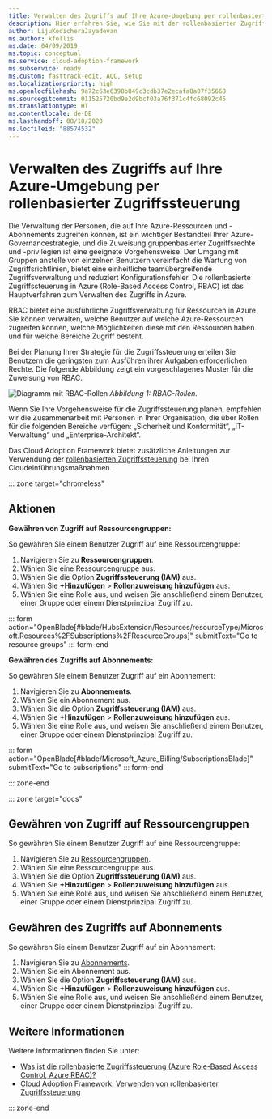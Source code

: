 ```yaml
---
title: Verwalten des Zugriffs auf Ihre Azure-Umgebung per rollenbasierter Zugriffssteuerung
description: Hier erfahren Sie, wie Sie mit der rollenbasierten Zugriffssteuerung die Steuerung des Zugriffs auf Ihre Azure-Umgebung einrichten.
author: LijuKodicheraJayadevan
ms.author: kfollis
ms.date: 04/09/2019
ms.topic: conceptual
ms.service: cloud-adoption-framework
ms.subservice: ready
ms.custom: fasttrack-edit, AQC, setup
ms.localizationpriority: high
ms.openlocfilehash: 9a72c63e6398b849c3cdb37e2ecafa8a07f35668
ms.sourcegitcommit: 011525720bd9e2d9bcf03a76f371c4fc68092c45
ms.translationtype: HT
ms.contentlocale: de-DE
ms.lasthandoff: 08/18/2020
ms.locfileid: "88574532"
---
```

<!-- cSpell:ignore LijuKodicheraJayadevan -->

# <a name="manage-access-to-your-azure-environment-with-role-based-access-control"></a>Verwalten des Zugriffs auf Ihre Azure-Umgebung per rollenbasierter Zugriffssteuerung

Die Verwaltung der Personen, die auf Ihre Azure-Ressourcen und -Abonnements zugreifen können, ist ein wichtiger Bestandteil Ihrer Azure-Governancestrategie, und die Zuweisung gruppenbasierter Zugriffsrechte und -privilegien ist eine geeignete Vorgehensweise. Der Umgang mit Gruppen anstelle von einzelnen Benutzern vereinfacht die Wartung von Zugriffsrichtlinien, bietet eine einheitliche teamübergreifende Zugriffsverwaltung und reduziert Konfigurationsfehler. Die rollenbasierte Zugriffssteuerung in Azure (Role-Based Access Control, RBAC) ist das Hauptverfahren zum Verwalten des Zugriffs in Azure.

RBAC bietet eine ausführliche Zugriffsverwaltung für Ressourcen in Azure. Sie können verwalten, welche Benutzer auf welche Azure-Ressourcen zugreifen können, welche Möglichkeiten diese mit den Ressourcen haben und für welche Bereiche Zugriff besteht.

Bei der Planung Ihrer Strategie für die Zugriffssteuerung erteilen Sie Benutzern die geringsten zum Ausführen ihrer Aufgaben erforderlichen Rechte. Die folgende Abbildung zeigt ein vorgeschlagenes Muster für die Zuweisung von RBAC.

![Diagramm mit RBAC-Rollen](./media/manage-access/role-examples.png)
_Abbildung 1: RBAC-Rollen._

Wenn Sie Ihre Vorgehensweise für die Zugriffssteuerung planen, empfehlen wir die Zusammenarbeit mit Personen in Ihrer Organisation, die über Rollen für die folgenden Bereiche verfügen: „Sicherheit und Konformität“, „IT-Verwaltung“ und „Enterprise-Architekt“.

Das Cloud Adoption Framework bietet zusätzliche Anleitungen zur Verwendung der [ rollenbasierten Zugriffssteuerung](../considerations/roles.md) bei Ihren Cloudeinführungsmaßnahmen.

::: zone target="chromeless"

## <a name="actions"></a>Aktionen

**Gewähren von Zugriff auf Ressourcengruppen:**

So gewähren Sie einem Benutzer Zugriff auf eine Ressourcengruppe:

1. Navigieren Sie zu **Ressourcengruppen**.
1. Wählen Sie eine Ressourcengruppe aus.
1. Wählen Sie die Option **Zugriffssteuerung (IAM)** aus.
1. Wählen Sie **+Hinzufügen** > **Rollenzuweisung hinzufügen** aus.
1. Wählen Sie eine Rolle aus, und weisen Sie anschließend einem Benutzer, einer Gruppe oder einem Dienstprinzipal Zugriff zu.

::: form action="OpenBlade[#blade/HubsExtension/Resources/resourceType/Microsoft.Resources%2FSubscriptions%2FResourceGroups]" submitText="Go to resource groups" ::: form-end

**Gewähren des Zugriffs auf Abonnements:**

So gewähren Sie einem Benutzer Zugriff auf ein Abonnement:

1. Navigieren Sie zu **Abonnements**.
1. Wählen Sie ein Abonnement aus.
1. Wählen Sie die Option **Zugriffssteuerung (IAM)** aus.
1. Wählen Sie **+Hinzufügen** > **Rollenzuweisung hinzufügen** aus.
1. Wählen Sie eine Rolle aus, und weisen Sie anschließend einem Benutzer, einer Gruppe oder einem Dienstprinzipal Zugriff zu.

::: form action="OpenBlade[#blade/Microsoft_Azure_Billing/SubscriptionsBlade]" submitText="Go to subscriptions" ::: form-end

::: zone-end

::: zone target="docs"

## <a name="grant-resource-group-access"></a>Gewähren von Zugriff auf Ressourcengruppen

So gewähren Sie einem Benutzer Zugriff auf eine Ressourcengruppe:

1. Navigieren Sie zu [Ressourcengruppen](https://portal.azure.com/#blade/HubsExtension/BrowseResourceGroups).
1. Wählen Sie eine Ressourcengruppe aus.
1. Wählen Sie die Option **Zugriffssteuerung (IAM)** aus.
1. Wählen Sie **+Hinzufügen** > **Rollenzuweisung hinzufügen** aus.
1. Wählen Sie eine Rolle aus, und weisen Sie anschließend einem Benutzer, einer Gruppe oder einem Dienstprinzipal Zugriff zu.

## <a name="grant-subscription-access"></a>Gewähren des Zugriffs auf Abonnements

So gewähren Sie einem Benutzer Zugriff auf ein Abonnement:

1. Navigieren Sie zu [Abonnements](https://portal.azure.com/#blade/Microsoft_Azure_Billing/SubscriptionsBlade).
1. Wählen Sie ein Abonnement aus.
1. Wählen Sie die Option **Zugriffssteuerung (IAM)** aus.
1. Wählen Sie **+Hinzufügen** > **Rollenzuweisung hinzufügen** aus.
1. Wählen Sie eine Rolle aus, und weisen Sie anschließend einem Benutzer, einer Gruppe oder einem Dienstprinzipal Zugriff zu.

## <a name="learn-more"></a>Weitere Informationen

Weitere Informationen finden Sie unter:

- [Was ist die rollenbasierte Zugriffssteuerung (Azure Role-Based Access Control, Azure RBAC)?](/azure/role-based-access-control/overview)
- [Cloud Adoption Framework: Verwenden von rollenbasierter Zugriffssteuerung](../considerations/roles.md)

::: zone-end
